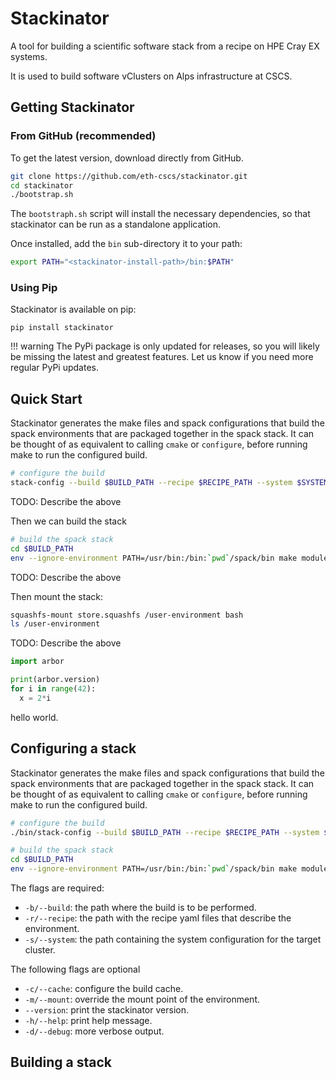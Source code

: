 # Stackinator

A tool for building a scientific software stack from a recipe on HPE Cray EX systems.

It is used to build software vClusters on Alps infrastructure at CSCS.

## Getting Stackinator

### From GitHub (recommended)

To get the latest version, download directly from GitHub.

``` bash
git clone https://github.com/eth-cscs/stackinator.git
cd stackinator
./bootstrap.sh
```

The `bootstraph.sh` script will install the necessary dependencies, so that stackinator can be run as a standalone application.

Once installed, add the `bin` sub-directory it to your path:

```bash
export PATH="<stackinator-install-path>/bin:$PATH"
```

### Using Pip

Stackinator is available on pip:

```
pip install stackinator
```

!!! warning
    The PyPi package is only updated for releases, so you will likely be missing the latest and greatest features. Let us know if you need more regular PyPi updates.

## Quick Start

Stackinator generates the make files and spack configurations that build the spack environments that are packaged together in the spack stack.
It can be thought of as equivalent to calling `cmake` or `configure`, before running make to run the configured build.


```bash
# configure the build
stack-config --build $BUILD_PATH --recipe $RECIPE_PATH --system $SYSTEM_CONFIG_PATH
```

TODO: Describe the above

Then we can build the stack

```bash
# build the spack stack
cd $BUILD_PATH
env --ignore-environment PATH=/usr/bin:/bin:`pwd`/spack/bin make modules store.squashfs -j64
```

TODO: Describe the above

Then mount the stack:
```bash
squashfs-mount store.squashfs /user-environment bash
ls /user-environment
```

TODO: Describe the above

``` py
import arbor

print(arbor.version)
for i in range(42):
  x = 2*i
```

hello world.


## Configuring a stack

Stackinator generates the make files and spack configurations that build the spack environments that are packaged together in the spack stack.
It can be thought of as equivalent to calling `cmake` or `configure`, before running make to run the configured build.

```bash
# configure the build
./bin/stack-config --build $BUILD_PATH --recipe $RECIPE_PATH --system $SYSTEM_CONFIG_PATH

# build the spack stack
cd $BUILD_PATH
env --ignore-environment PATH=/usr/bin:/bin:`pwd`/spack/bin make modules store.squashfs -j64
```

The flags are required:

* `-b/--build`: the path where the build is to be performed.
* `-r/--recipe`: the path with the recipe yaml files that describe the environment.
* `-s/--system`: the path containing the system configuration for the target cluster.

The following flags are optional

* `-c/--cache`: configure the build cache.
* `-m/--mount`: override the mount point of the environment.
* `--version`: print the stackinator version.
* `-h/--help`: print help message.
* `-d/--debug`: more verbose output.

## Building a stack
